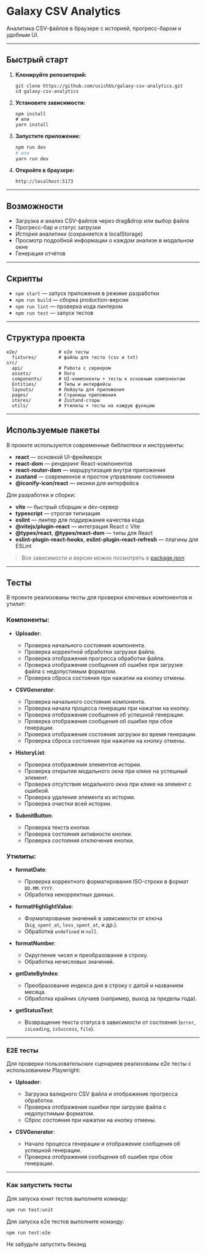 # Galaxy CSV Analytics

Аналитика CSV-файлов в браузере с историей, прогресс-баром и удобным UI.

---

## Быстрый старт

1. **Клонируйте репозиторий:**

   ```
   git clone https://github.com/usichUs/galaxy-csv-analytics.git
   cd galaxy-csv-analytics
   ```

2. **Установите зависимости:**

   ```
   npm install
   # или
   yarn install
   ```

3. **Запустите приложение:**

   ```bash
   npm run dev
   # или
   yarn run dev
   ```

4. **Откройте в браузере:**
   ```
   http://localhost:5173
   ```

---

## Возможности

- Загрузка и анализ CSV-файлов через drag&drop или выбор файла
- Прогресс-бар и статус загрузки
- История аналитики (сохраняется в localStorage)
- Просмотр подробной информации о каждом анализе в модальном окне
- Генерация отчётов

---

## Скрипты

- `npm start` — запуск приложения в режиме разработки
- `npm run build` — сборка production-версии
- `npm run lint` — проверка кода линтером
- `npm run test` — запуск тестов

---

## Структура проекта

```
e2e/               # e2e тесты
  fixtures/        # файлы для тесто (csv и txt)
src/
  api/             # Работа с сервером
  assets/          # Лого
  components/      # UI-компоненты + тесты к основным компонентам
  Entities/        # Типы и интерфейсы
  layouts/         # Лейауты для приложения
  pages/           # Страницы приложения
  stores/          # Zustand-сторы
  utils/           # Утилиты + тесты на каждую функцию

```

---

## Используемые пакеты

В проекте используются современные библиотеки и инструменты:

- **react** — основной UI-фреймворк
- **react-dom** — рендеринг React-компонентов
- **react-router-dom** — маршрутизация внутри приложения
- **zustand** — современное и простое управление состоянием
- **@iconify-icon/react** — иконки для интерфейса

Для разработки и сборки:

- **vite** — быстрый сборщик и dev-сервер
- **typescript** — строгая типизация
- **eslint** — линтер для поддержания качества кода
- **@vitejs/plugin-react** — интеграция React с Vite
- **@types/react**, **@types/react-dom** — типы для React
- **eslint-plugin-react-hooks**, **eslint-plugin-react-refresh** — плагины для ESLint

> Все зависимости и версии можно посмотреть в [package.json](./package.json)

---

## Тесты

В проекте реализованы тесты для проверки ключевых компонентов и утилит:

### Компоненты:

- **Uploader**:

  - Проверка начального состояния компонента.
  - Проверка корректной обработки загрузки файла.
  - Проверка отображения прогресса обработки файла.
  - Проверка отображения сообщения об ошибке при загрузке файла с недопустимым форматом.
  - Проверка сброса состояния при нажатии на кнопку отмены.

- **CSVGenerator**:

  - Проверка начального состояния компонента.
  - Проверка начала процесса генерации при нажатии на кнопку.
  - Проверка отображения сообщения об успешной генерации.
  - Проверка отображения сообщения об ошибке при сбое генерации.
  - Проверка отображения состояния загрузки во время генерации.
  - Проверка сброса состояния при нажатии на кнопку отмены.

- **HistoryList**:

  - Проверка отображения элементов истории.
  - Проверка открытия модального окна при клике на успешный элемент.
  - Проверка отсутствия модального окна при клике на элемент с ошибкой.
  - Проверка удаления элемента из истории.
  - Проверка очистки всей истории.

- **SubmitButton**:
  - Проверка текста кнопки.
  - Проверка состояния активности кнопки.
  - Проверка состояния отключения кнопки.

### Утилиты:

- **formatDate**:

  - Проверка корректного форматирования ISO-строки в формат `DD.MM.YYYY`.
  - Обработка некорректных данных.

- **formatHighlightValue**:

  - Форматирование значений в зависимости от ключа (`big_spent_at`, `less_spent_at`, и др.).
  - Обработка `undefined` и `null`.

- **formatNumber**:

  - Округление чисел и преобразование в строку.
  - Обработка нечисловых значений.

- **getDateByIndex**:

  - Преобразование индекса дня в строку с датой и названием месяца.
  - Обработка крайних случаев (например, выход за пределы года).

- **getStatusText**:
  - Возвращение текста статуса в зависимости от состояния (`error`, `isLoading`, `isSuccess`, `file`).

---

### E2E тесты

Для проверки пользовательских сценариев реализованы e2e тесты с использованием Playwright:

- **Uploader**:

  - Загрузка валидного CSV файла и отображение прогресса обработки.
  - Проверка отображения ошибки при загрузке файла с недопустимым форматом.
  - Сброс состояния при нажатии на кнопку отмены.

- **CSVGenerator**:
  - Начало процесса генерации и отображение сообщения об успешной генерации.
  - Проверка отображения сообщения об ошибке при сбое генерации.

---

### Как запустить тесты

Для запуска юнит тестов выполните команду:

```bash
npm run test:unit
```

Для запуска e2e тестов выполните команду:

```bash
npm run test:e2e
```

Не забудьте запустить бекэнд
